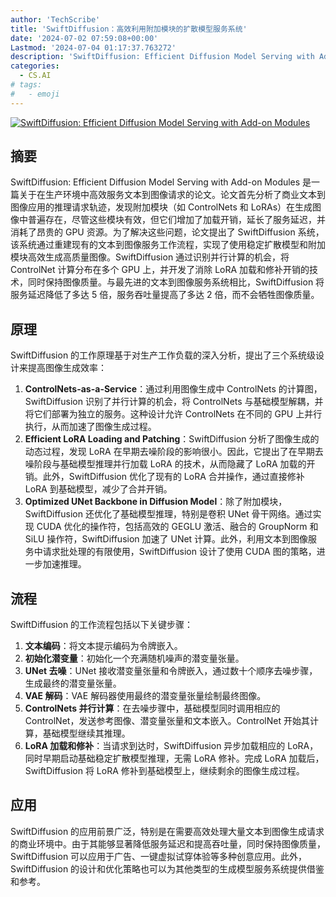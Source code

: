 ```yaml
---
author: 'TechScribe'
title: 'SwiftDiffusion：高效利用附加模块的扩散模型服务系统'
date: '2024-07-02 07:59:08+00:00'
Lastmod: '2024-07-04 01:17:37.763272'
description: 'SwiftDiffusion: Efficient Diffusion Model Serving with Add-on Modules'
categories:
  - CS.AI
# tags:
#   - emoji
---
```


[![SwiftDiffusion: Efficient Diffusion Model Serving with Add-on Modules](https://arxiv-research-1301205113.cos.ap-guangzhou.myqcloud.com/images/2407.02031v1.pdf_0.jpg)](https://arxiv.org/abs/2407.02031v1)

## 摘要

SwiftDiffusion: Efficient Diffusion Model Serving with Add-on Modules 是一篇关于在生产环境中高效服务文本到图像请求的论文。论文首先分析了商业文本到图像应用的推理请求轨迹，发现附加模块（如 ControlNets 和 LoRAs）在生成图像中普遍存在，尽管这些模块有效，但它们增加了加载开销，延长了服务延迟，并消耗了昂贵的 GPU 资源。为了解决这些问题，论文提出了 SwiftDiffusion 系统，该系统通过重建现有的文本到图像服务工作流程，实现了使用稳定扩散模型和附加模块高效生成高质量图像。SwiftDiffusion 通过识别并行计算的机会，将 ControlNet 计算分布在多个 GPU 上，并开发了消除 LoRA 加载和修补开销的技术，同时保持图像质量。与最先进的文本到图像服务系统相比，SwiftDiffusion 将服务延迟降低了多达 5 倍，服务吞吐量提高了多达 2 倍，而不会牺牲图像质量。<!--more-->

## 原理

SwiftDiffusion 的工作原理基于对生产工作负载的深入分析，提出了三个系统级设计来提高图像生成效率：
1. **ControlNets-as-a-Service**：通过利用图像生成中 ControlNets 的计算图，SwiftDiffusion 识别了并行计算的机会，将 ControlNets 与基础模型解耦，并将它们部署为独立的服务。这种设计允许 ControlNets 在不同的 GPU 上并行执行，从而加速了图像生成过程。
2. **Efficient LoRA Loading and Patching**：SwiftDiffusion 分析了图像生成的动态过程，发现 LoRA 在早期去噪阶段的影响很小。因此，它提出了在早期去噪阶段与基础模型推理并行加载 LoRA 的技术，从而隐藏了 LoRA 加载的开销。此外，SwiftDiffusion 优化了现有的 LoRA 合并操作，通过直接修补 LoRA 到基础模型，减少了合并开销。
3. **Optimized UNet Backbone in Diffusion Model**：除了附加模块，SwiftDiffusion 还优化了基础模型推理，特别是卷积 UNet 骨干网络。通过实现 CUDA 优化的操作符，包括高效的 GEGLU 激活、融合的 GroupNorm 和 SiLU 操作符，SwiftDiffusion 加速了 UNet 计算。此外，利用文本到图像服务中请求批处理的有限使用，SwiftDiffusion 设计了使用 CUDA 图的策略，进一步加速推理。

## 流程

SwiftDiffusion 的工作流程包括以下关键步骤：
1. **文本编码**：将文本提示编码为令牌嵌入。
2. **初始化潜变量**：初始化一个充满随机噪声的潜变量张量。
3. **UNet 去噪**：UNet 接收潜变量张量和令牌嵌入，通过数十个顺序去噪步骤，生成最终的潜变量张量。
4. **VAE 解码**：VAE 解码器使用最终的潜变量张量绘制最终图像。
5. **ControlNets 并行计算**：在去噪步骤中，基础模型同时调用相应的 ControlNet，发送参考图像、潜变量张量和文本嵌入。ControlNet 开始其计算，基础模型继续其推理。
6. **LoRA 加载和修补**：当请求到达时，SwiftDiffusion 异步加载相应的 LoRA，同时早期启动基础稳定扩散模型推理，无需 LoRA 修补。完成 LoRA 加载后，SwiftDiffusion 将 LoRA 修补到基础模型上，继续剩余的图像生成过程。

## 应用

SwiftDiffusion 的应用前景广泛，特别是在需要高效处理大量文本到图像生成请求的商业环境中。由于其能够显著降低服务延迟和提高吞吐量，同时保持图像质量，SwiftDiffusion 可以应用于广告、一键虚拟试穿体验等多种创意应用。此外，SwiftDiffusion 的设计和优化策略也可以为其他类型的生成模型服务系统提供借鉴和参考。